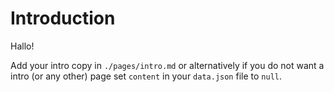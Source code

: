 # Introduction

Hallo!

Add your intro copy in `./pages/intro.md` or alternatively if you do not want a intro (or any other) page set `content` in your `data.json` file to `null`.